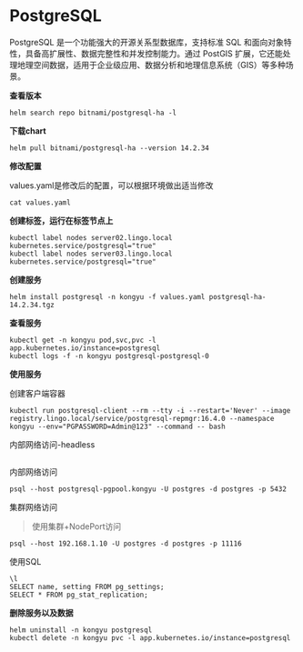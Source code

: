 # PostgreSQL

PostgreSQL 是一个功能强大的开源关系型数据库，支持标准 SQL 和面向对象特性，具备高扩展性、数据完整性和并发控制能力。通过 PostGIS 扩展，它还能处理地理空间数据，适用于企业级应用、数据分析和地理信息系统（GIS）等多种场景。

**查看版本**

```
helm search repo bitnami/postgresql-ha -l
```

**下载chart**

```
helm pull bitnami/postgresql-ha --version 14.2.34
```

**修改配置**

values.yaml是修改后的配置，可以根据环境做出适当修改

```
cat values.yaml
```

**创建标签，运行在标签节点上**

```
kubectl label nodes server02.lingo.local kubernetes.service/postgresql="true"
kubectl label nodes server03.lingo.local kubernetes.service/postgresql="true"
```

**创建服务**

```shell
helm install postgresql -n kongyu -f values.yaml postgresql-ha-14.2.34.tgz
```

**查看服务**

```
kubectl get -n kongyu pod,svc,pvc -l app.kubernetes.io/instance=postgresql
kubectl logs -f -n kongyu postgresql-postgresql-0
```

**使用服务**

创建客户端容器

```
kubectl run postgresql-client --rm --tty -i --restart='Never' --image  registry.lingo.local/service/postgresql-repmgr:16.4.0 --namespace kongyu --env="PGPASSWORD=Admin@123" --command -- bash
```

内部网络访问-headless

```

```

内部网络访问

```
psql --host postgresql-pgpool.kongyu -U postgres -d postgres -p 5432
```

集群网络访问

> 使用集群+NodePort访问

```
psql --host 192.168.1.10 -U postgres -d postgres -p 11116
```

使用SQL

```
\l
SELECT name, setting FROM pg_settings;
SELECT * FROM pg_stat_replication;
```

**删除服务以及数据**

```
helm uninstall -n kongyu postgresql
kubectl delete -n kongyu pvc -l app.kubernetes.io/instance=postgresql
```

